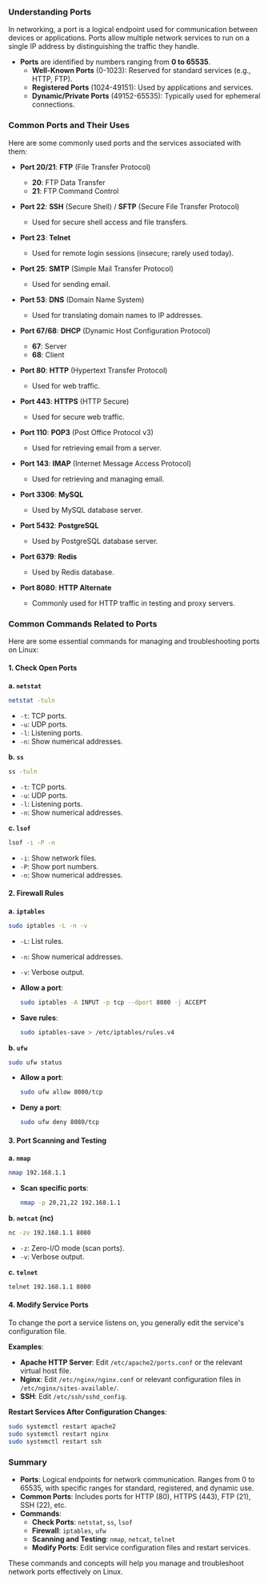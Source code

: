 ### **Understanding Ports**

In networking, a port is a logical endpoint used for communication between devices or applications. Ports allow multiple network services to run on a single IP address by distinguishing the traffic they handle. 

- **Ports** are identified by numbers ranging from **0 to 65535**.
  - **Well-Known Ports** (0-1023): Reserved for standard services (e.g., HTTP, FTP).
  - **Registered Ports** (1024-49151): Used by applications and services.
  - **Dynamic/Private Ports** (49152-65535): Typically used for ephemeral connections.

### **Common Ports and Their Uses**

Here are some commonly used ports and the services associated with them:

- **Port 20/21**: **FTP** (File Transfer Protocol)
  - **20**: FTP Data Transfer
  - **21**: FTP Command Control

- **Port 22**: **SSH** (Secure Shell) / **SFTP** (Secure File Transfer Protocol)
  - Used for secure shell access and file transfers.

- **Port 23**: **Telnet**
  - Used for remote login sessions (insecure; rarely used today).

- **Port 25**: **SMTP** (Simple Mail Transfer Protocol)
  - Used for sending email.

- **Port 53**: **DNS** (Domain Name System)
  - Used for translating domain names to IP addresses.

- **Port 67/68**: **DHCP** (Dynamic Host Configuration Protocol)
  - **67**: Server
  - **68**: Client

- **Port 80**: **HTTP** (Hypertext Transfer Protocol)
  - Used for web traffic.

- **Port 443**: **HTTPS** (HTTP Secure)
  - Used for secure web traffic.

- **Port 110**: **POP3** (Post Office Protocol v3)
  - Used for retrieving email from a server.

- **Port 143**: **IMAP** (Internet Message Access Protocol)
  - Used for retrieving and managing email.

- **Port 3306**: **MySQL**
  - Used by MySQL database server.

- **Port 5432**: **PostgreSQL**
  - Used by PostgreSQL database server.

- **Port 6379**: **Redis**
  - Used by Redis database.

- **Port 8080**: **HTTP Alternate**
  - Commonly used for HTTP traffic in testing and proxy servers.

### **Common Commands Related to Ports**

Here are some essential commands for managing and troubleshooting ports on Linux:

#### **1. Check Open Ports**

**a. `netstat`**
```sh
netstat -tuln
```
- `-t`: TCP ports.
- `-u`: UDP ports.
- `-l`: Listening ports.
- `-n`: Show numerical addresses.

**b. `ss`**
```sh
ss -tuln
```
- `-t`: TCP ports.
- `-u`: UDP ports.
- `-l`: Listening ports.
- `-n`: Show numerical addresses.

**c. `lsof`**
```sh
lsof -i -P -n
```
- `-i`: Show network files.
- `-P`: Show port numbers.
- `-n`: Show numerical addresses.

#### **2. Firewall Rules**

**a. `iptables`**
```sh
sudo iptables -L -n -v
```
- `-L`: List rules.
- `-n`: Show numerical addresses.
- `-v`: Verbose output.

- **Allow a port**:
  ```sh
  sudo iptables -A INPUT -p tcp --dport 8080 -j ACCEPT
  ```

- **Save rules**:
  ```sh
  sudo iptables-save > /etc/iptables/rules.v4
  ```

**b. `ufw`**
```sh
sudo ufw status
```

- **Allow a port**:
  ```sh
  sudo ufw allow 8080/tcp
  ```

- **Deny a port**:
  ```sh
  sudo ufw deny 8080/tcp
  ```

#### **3. Port Scanning and Testing**

**a. `nmap`**
```sh
nmap 192.168.1.1
```

- **Scan specific ports**:
  ```sh
  nmap -p 20,21,22 192.168.1.1
  ```

**b. `netcat` (nc)**
```sh
nc -zv 192.168.1.1 8080
```
- `-z`: Zero-I/O mode (scan ports).
- `-v`: Verbose output.

**c. `telnet`**
```sh
telnet 192.168.1.1 8080
```

#### **4. Modify Service Ports**

To change the port a service listens on, you generally edit the service's configuration file.

**Examples**:

- **Apache HTTP Server**: Edit `/etc/apache2/ports.conf` or the relevant virtual host file.
- **Nginx**: Edit `/etc/nginx/nginx.conf` or relevant configuration files in `/etc/nginx/sites-available/`.
- **SSH**: Edit `/etc/ssh/sshd_config`.

**Restart Services After Configuration Changes**:
```sh
sudo systemctl restart apache2
sudo systemctl restart nginx
sudo systemctl restart ssh
```

### **Summary**

- **Ports**: Logical endpoints for network communication. Ranges from 0 to 65535, with specific ranges for standard, registered, and dynamic use.
- **Common Ports**: Includes ports for HTTP (80), HTTPS (443), FTP (21), SSH (22), etc.
- **Commands**:
  - **Check Ports**: `netstat`, `ss`, `lsof`
  - **Firewall**: `iptables`, `ufw`
  - **Scanning and Testing**: `nmap`, `netcat`, `telnet`
  - **Modify Ports**: Edit service configuration files and restart services.

These commands and concepts will help you manage and troubleshoot network ports effectively on Linux.
